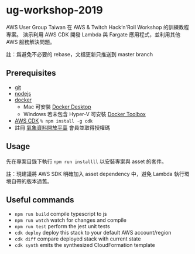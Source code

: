 # ug-workshop-2019

AWS User Group Taiwan 在 AWS & Twitch Hack‘n'Roll Workshop 的訓練教程專案。
演示利用 AWS CDK 開發 Lambda 與 Fargate 應用程式，並利用其他 AWS 服務解決問題。

註：爲避免不必要的 rebase，文檔更新只推送到 master branch

## Prerequisites

* [git](https://git-scm.com/)
* [nodejs](https://nodejs.org/)
* [docker](https://www.docker.com/)
  * Mac 可安裝 [Docker Desktop](https://www.docker.com/products/docker-desktop)
  * Windows 若未包含 Hyper-V 可安裝 [Docker Toolbox](https://docs.docker.com/toolbox/toolbox_install_windows/)
* [AWS CDK](https://docs.aws.amazon.com/cdk/latest/guide/home.html)
`% npm install -g cdk`
* 註冊 [氣象資料開放平臺](https://opendata.cwb.gov.tw/index) 會員並取得授權碼

## Usage

先在專案目錄下執行 `npm run installll` 以安裝專案與 asset 的套件。

註：現建議將 AWS SDK 明確加入 asset dependency 中，避免 Lambda 執行環境自帶的版本過舊。

## Useful commands

 * `npm run build`   compile typescript to js
 * `npm run watch`   watch for changes and compile
 * `npm run test`    perform the jest unit tests
 * `cdk deploy`      deploy this stack to your default AWS account/region
 * `cdk diff`        compare deployed stack with current state
 * `cdk synth`       emits the synthesized CloudFormation template
